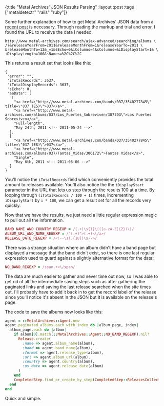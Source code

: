 {:title "Metal Archives' JSON Results Parsing"
:layout :post
:tags ["metaldetectr" "rails" "ruby"]}

Some further explanation of how to get Metal Archives' JSON data from a [recent post](/blog/2011/05/23/scraping-a-site-when-it-changes-its-design)
is necessary. Through reading the markup and trial and error, I found the URL to receive the data
I needed.

```
http://www.metal-archives.com/search/ajax-advanced/searching/albums \
/?&releaseYearFrom=2011&releaseMonthFrom=1&releaseYearTo=2011 \
&releaseMonthTo=12&_=1&sEcho=0&iColumns=4&sColumns=&iDisplayStart=1& \
iDisplayLength=100&sNames=%2C%2C%2C
```

This returns a result set that looks like this:

```
{
 "error": "",
 "iTotalRecords": 3637,
 "iTotalDisplayRecords": 3637,
 "sEcho": 0,
 "aaData": [
   [
    "<a href=\"http://www.metal-archives.com/bands/037/3540277845\" title=\"037 (ES)\">037</a>",
    "<a href=\"http://www.metal-archives.com/albums/037/Los_Fuertes_Sobreviven/307703\">Los Fuertes Sobreviven</a>",
    "Full-length",
    "May 24th, 2011 <!-- 2011-05-24 -->"
  ],
  [
    "<a href=\"http://www.metal-archives.com/bands/037/3540277845\" title=\"037 (ES)\">037</a>",
    "<a href=\"http://www.metal-archives.com/albums/037/Tantas_Vidas/306172\">Tantas Vidas</a>",
    "Single",
    "May 6th, 2011 <!-- 2011-05-06 -->"
  ]
}
```

You'll notice the `iTotalRecords` field which conveniently provides the total amount to releases
available. You'll also notice the the `iDisplayStart` parameter in the URL that lets us step
through the results 100 at a time. By looping through `(iTotalRecords / 100 + 1)` times,
incrementing `iDispalyStart` by `i * 100`, we can get a result set for all the records very
quickly.

Now that we have the results, we just need a little regular expression magic to pull out all the
information.

```ruby
BAND_NAME_AND_COUNTRY_REGEXP = /(.+)\s{1}\(([a-zA-Z]{2})\)/
ALBUM_URL_AND_NAME_REGEXP = /"(.+)">(.+)<\/a>/
RELEASE_DATE_REGEXP = /<!--\s(.{10})\s-->/
```

There was a strange situation where an album didn't have a band page but displayed a message that
the band didn't exist, so there is one last regular expression used to guard against a slightly
alternative format for the data:

```ruby
NO_BAND_REGEXP = /span.+<\/span/
```

The data are much easier to gather and never time out now, so I was able to get rid of all the
intermediate saving steps such as after gathering the paginated links and saving the last release
searched when the site times out. I'll probably have to add it back in to get the record label of
the release since you'll notice it's absent in the JSON but it is available on the release's page.

The code to save the albums now looks like this:

```ruby
agent = ::MetalArchives::Agent.new
agent.paginated_albums.each_with_index do |album_page, index|
  album_page.each do |album|
    if album[0].match(::MetalArchives::Agent::NO_BAND_REGEXP).nil?
      Release.create(
        :name => agent.album_name(album),
        :band => agent.band_name(album),
        :format => agent.release_type(album),
        :url => agent.album_url(album),
        :country => agent.country(album),
        :us_date => agent.release_date(album)
      )
    end
    CompletedStep.find_or_create_by_step(CompletedStep::ReleasesCollected)
  end
end
```

Quick and simple.
